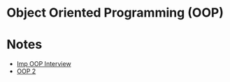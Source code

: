 # Object Oriented Programming (OOP)

# Notes

- [Imp OOP Interview](Important%20oops%20interview%20questions%20.pdf)
- [OOP 2](Interview%20OOP%20Q%20and%20A.pdf)


